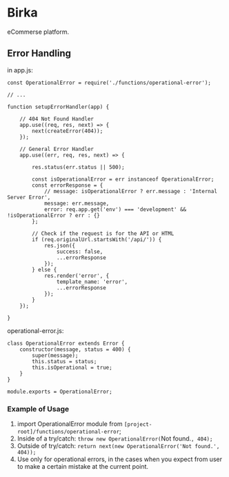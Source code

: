 # Birka
eCommerse platform.


## Error Handling

in app.js:
```
const OperationalError = require('./functions/operational-error');

// ...

function setupErrorHandler(app) {

    // 404 Not Found Handler
    app.use((req, res, next) => {
        next(createError(404));
    });

    // General Error Handler
    app.use((err, req, res, next) => {

        res.status(err.status || 500);

        const isOperationalError = err instanceof OperationalError;
        const errorResponse = {
            // message: isOperationalError ? err.message : 'Internal Server Error',
            message: err.message,
            error: req.app.get('env') === 'development' && !isOperationalError ? err : {}
        };

        // Check if the request is for the API or HTML
        if (req.originalUrl.startsWith('/api/')) {
            res.json({
                success: false,
                ...errorResponse
            });
        } else {
            res.render('error', {
                template_name: 'error',
                ...errorResponse
            });
        }
    });

}
```
operational-error.js:
```
class OperationalError extends Error {
    constructor(message, status = 400) {
        super(message);
        this.status = status;
        this.isOperational = true;
    }
}

module.exports = OperationalError;
```
### Example of Usage

1. import OperationalError module from `[project-root]/functions/operational-error`;
2. Inside of a try/catch: `throw new OperationalError(`Not found.`, 404);`
3. Outside of try/catch: `return next(new OperationalError('Not found.', 404));`
4. Use only for operational errors, in the cases when you expect from user to make a certain mistake at the current point.